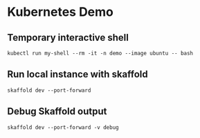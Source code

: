 #  Kubernetes Demo

## Temporary interactive shell 
```
kubectl run my-shell --rm -it -n demo --image ubuntu -- bash
```
## Run local instance with skaffold
```
skaffold dev --port-forward
```

## Debug Skaffold output
```
skaffold dev --port-forward -v debug
```